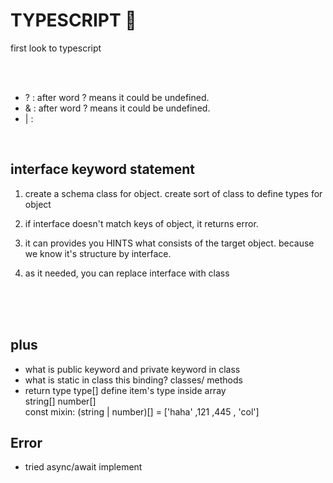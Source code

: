 # TYPESCRIPT 👀

first look to typescript

<br/>
<br/>

- ? : after word ? means it could be undefined.
- & : after word ? means it could be undefined.
- | :

<br/>

## interface keyword statement

1.  create a schema class for object.
    create sort of class to define types for object

2.  if interface doesn't match keys of object, it returns error.

3.  it can provides you HINTS what consists of the target object.
    because we know it's structure by interface.

4.  as it needed, you can replace interface with class

<br/>
<br/>
<br/>

## plus

- what is public keyword and private keyword in class
- what is static in class this binding? classes/ methods
- return type type[]
  define item's type inside array
  <br/>
  string[]
  number[]
  <br/>
  const mixin: (string | number)[] = ['haha' ,121 ,445 , 'col']

## Error

- tried async/await implement

